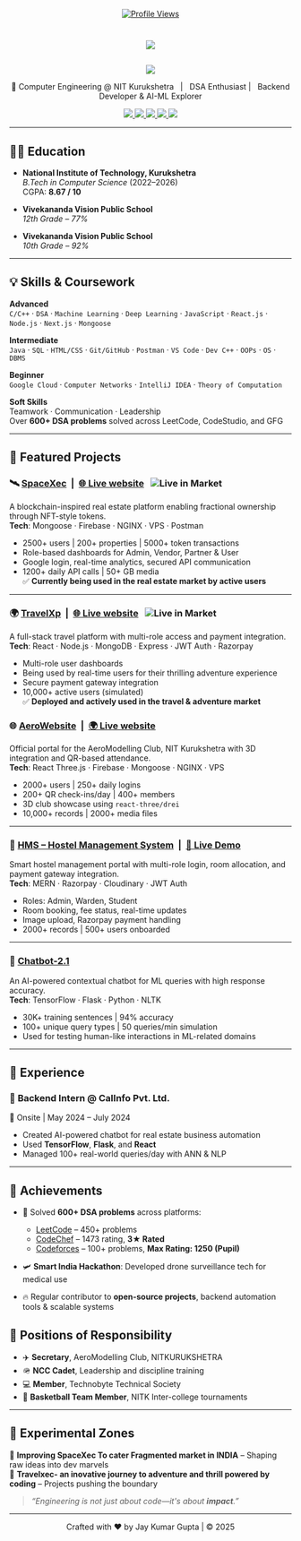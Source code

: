 <!-- GitHub Profile README for Jay Kumar Gupta -->


<p align="center">
  <a href="https://hits.sh/github.com/JAYKUMARGUPTA73/">
    <img src="https://hits.sh/github.com/JAYKUMARGUPTA73.svg?style=for-the-badge&label=PROFILE%20VIEWS&color=007ec6" alt="Profile Views"/>
  </a>
</p>


<h1 align="center" style="color: white; font-family: Fira Code;">
<p align="center">
  <img src="https://readme-typing-svg.herokuapp.com?font=Fira+Code&weight=600&size=30&duration=3000&pause=1000&color=FFFFFF&center=true&vCenter=true&width=600&lines=👋+Hi,+I’m+Jay+Kumar+Gupta" />
</p>
</h1>


<p align="center">
  <span class="badge-pulse">
    <img src="https://img.shields.io/badge/Fragments_of_logic:%20Every_great_system_starts_somewhere-007F5F?style=for-the-badge&logo=github&logoColor=white" />
  </span>
</p>






<p align="center">
🚀 Computer Engineering @ NIT Kurukshetra &nbsp; | &nbsp; DSA Enthusiast | &nbsp; Backend Developer & AI-ML Explorer  
</p>

<p align="center">
  <a href="mailto:jaynrk2002@gmail.com" target="_blank">
    <img src="https://img.shields.io/badge/Email-jaynrk2002@gmail.com-D14836?style=for-the-badge&logo=gmail&logoColor=white" />
  </a>
  <a href="https://leetcode.com/u/jaynrk2002/" target="_blank">
    <img src="https://img.shields.io/badge/LeetCode-000000?style=for-the-badge&logo=leetcode&logoColor=yellow" />
  </a>
  <a href="https://www.codechef.com/users/jaynrk2002" target="_blank">
    <img src="https://img.shields.io/badge/CodeChef-5B4638?style=for-the-badge&logo=codechef&logoColor=white" />
  </a>
  <a href="https://codeforces.com/profile/nickname2002" target="_blank">
    <img src="https://img.shields.io/badge/Codeforces-28a745?style=for-the-badge&logo=codeforces&logoColor=white" />
  </a>
  <a href="https://www.linkedin.com/in/jay-kumar-gupta-b53368250" target="_blank">
    <img src="https://img.shields.io/badge/LinkedIn-blue?style=for-the-badge&logo=linkedin&logoColor=white" />
  </a>
</p>




--------------------------------------------------------------------------------------------------------------------------------------------------------------


## 🧑‍🎓 Education

- **National Institute of Technology, Kurukshetra**  
  *B.Tech in Computer Science* (2022–2026)  
  CGPA: **8.67 / 10**

- **Vivekananda Vision Public School**  
  *12th Grade – 77%*

- **Vivekananda Vision Public School**  
  *10th Grade – 92%*

--------------------------------------------------------------------------------------------------------------------------------------------------------------


## 💡 Skills & Coursework

**Advanced**  
`C/C++` · `DSA` · `Machine Learning` · `Deep Learning` · `JavaScript` · `React.js` · `Node.js` · `Next.js` · `Mongoose`

**Intermediate**  
`Java` · `SQL` · `HTML/CSS` · `Git/GitHub` · `Postman` · `VS Code` · `Dev C++` · `OOPs` · `OS` · `DBMS`

**Beginner**  
`Google Cloud` · `Computer Networks` · `IntelliJ IDEA` · `Theory of Computation`

**Soft Skills**  
Teamwork · Communication · Leadership  
Over **600+ DSA problems** solved across LeetCode, CodeStudio, and GFG

---

## 🚀 Featured Projects

### 🛰️ [SpaceXec](https://github.com/JAYKUMARGUPTA73/spacexec_) &nbsp;|&nbsp; [🌐 Live website](https://spacexec.com/) &nbsp; ![Live in Market](https://img.shields.io/badge/🚀-Live%20in%20Market-brightgreen?style=flat-square)  
A blockchain-inspired real estate platform enabling fractional ownership through NFT-style tokens.  
**Tech**: Mongoose · Firebase · NGINX · VPS · Postman  
- 2500+ users | 200+ properties | 5000+ token transactions  
- Role-based dashboards for Admin, Vendor, Partner & User  
- Google login, real-time analytics, secured API communication  
- 1200+ daily API calls | 50+ GB media  
✅ **Currently being used in the real estate market by active users**  

---

### 🌍 [TravelXp](https://github.com/JAYKUMARGUPTA73/travelxp) &nbsp;|&nbsp; [🌐 Live website](https://travelxec.com/) &nbsp; ![Live in Market](https://img.shields.io/badge/🚀-Live%20in%20Market-brightgreen?style=flat-square)  
A full-stack travel platform with multi-role access and payment integration.  
**Tech**: React · Node.js · MongoDB · Express · JWT Auth · Razorpay  
- Multi-role user dashboards  
- Being used by real-time users for their thrilling adventure experience  
- Secure payment gateway integration  
- 10,000+ active users (simulated)  
✅ **Deployed and actively used in the travel & adventure market**  



### 🌐 [AeroWebsite](https://github.com/JAYKUMARGUPTA73/AERO-2.O) &nbsp;|&nbsp; [🌍 Live website](https://aeronitkkr.in)
Official portal for the AeroModelling Club, NIT Kurukshetra with 3D integration and QR-based attendance.  
**Tech**: React Three.js · Firebase · Mongoose · NGINX · VPS  
- 2000+ users | 250+ daily logins  
- 200+ QR check-ins/day | 400+ members  
- 3D club showcase using `react-three/drei`  
- 10,000+ records | 2000+ media files

---



### 🏨 [HMS – Hostel Management System](https://github.com/JAYKUMARGUPTA73/Hms_deployed-j-) &nbsp;|&nbsp; [🧪 Live Demo](https://hms-deployed.onrender.com/login)
Smart hostel management portal with multi-role login, room allocation, and payment gateway integration.  
**Tech**: MERN · Razorpay · Cloudinary · JWT Auth  
- Roles: Admin, Warden, Student  
- Room booking, fee status, real-time updates  
- Image upload, Razorpay payment handling  
- 2000+ records | 500+ users onboarded

---

### 🤖 [Chatbot-2.1](https://github.com/JAYKUMARGUPTA73/Chatbot2.1)
An AI-powered contextual chatbot for ML queries with high response accuracy.  
**Tech**: TensorFlow · Flask · Python · NLTK  
- 30K+ training sentences | 94% accuracy  
- 100+ unique query types | 50 queries/min simulation  
- Used for testing human-like interactions in ML-related domains


--------------------------------------------------------------------------------------------------------------------------------------------------------------

## 💼 Experience

### 🔧 **Backend Intern @ CalInfo Pvt. Ltd.**  
📍 Onsite | May 2024 – July 2024  
- Created AI-powered chatbot for real estate business automation  
- Used **TensorFlow**, **Flask**, and **React**  
- Managed 100+ real-world queries/day with ANN & NLP

--------------------------------------------------------------------------------------------------------------------------------------------------------------

## 🏅 Achievements

- 🧠 Solved **600+ DSA problems** across platforms:  
  - [LeetCode](https://leetcode.com/u/jaynrk2002/) – 450+ problems  
  - [CodeChef](https://www.codechef.com/users/jaynrk2002) – 1473 rating, **3★ Rated**  
  - [Codeforces](https://codeforces.com/profile/nickname2002) – 100+ problems, **Max Rating: 1250 (Pupil)**  

- 🛩️ **Smart India Hackathon**: Developed drone surveillance tech for medical use  

- 🔥 Regular contributor to **open-source projects**, backend automation tools & scalable systems


## 📌 Positions of Responsibility

- ✈️ **Secretary**, AeroModelling Club, NITKURUKSHETRA  
- 🪖 **NCC Cadet**, Leadership and discipline training  
- 💻 **Member**, Technobyte Technical Society  
- 🏀 **Basketball Team Member**, NITK Inter-college tournaments  

---

## 🧪 Experimental Zones

🧱 **Improving SpaceXec To cater Fragmented market in INDIA** – Shaping raw ideas into dev marvels  
🌌 **Travelxec- an inovative journey to adventure and thrill powered by coding** – Projects pushing the boundary  

> _“Engineering is not just about code—it's about **impact**.”_

---

<p align="center">
Crafted with ❤️ by Jay Kumar Gupta | © 2025
</p>
